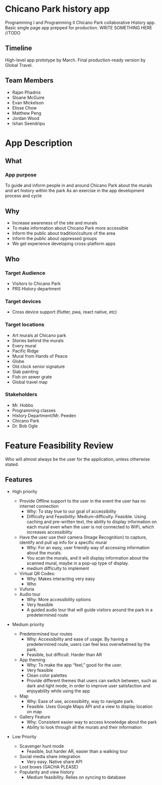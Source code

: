 # Chicano Park history app

Programming I and Programming II Chicano Park collaborative History app. Basic single page app prepped for production. WRITE SOMETHING HERE //TODO

## Timeline

High-level app prototype by March. Final production-ready version by Global Travel.

## Team Members

- Rajan Phadnis
- Sloane McGuire
- Evan Mickelson
- Elisse Chow
- Matthew Peng
- Jordan Wood
- Ishan Seendripu

# App Description

## What

### App purpose

To guide and inform people in and around Chicano Park about the murals and art history within the park
As an exercise in the app development process and cycle

## Why

- Increase awareness of the site and murals
- To make information about Chicano Park more accessible
- Inform the public about tradition/culture of the area
- Inform the public about oppressed groups
- We get experience developing cross-platform apps

## Who

### Target Audience

- Visitors to Chicano Park
- PRS History department

### Target devices

- Cross device support (flutter, pwa, react native, etc)

### Target locations

- Art murals at Chicano park
- Stories behind the murals
- Every mural
- Pacific Ridge
- Mural from Hands of Peace
- Globe
- Old clock senior signature
- Slab painting
- Fish on sewer grate
- Global travel map

### Stakeholders

- Mr. Hobbs
- Programming classes
- History Department/Mr. Peeden
- Chicano Park
- Dr. Bob Ogle

# Feature Feasibility Review

Who will almost always be the user for the application, unless otherwise stated.

## Features

- High priority

  - Provide Offline support to the user in the event the user has no internet connection
    - Why: To stay true to our goal of accessibility
    - Difficulty and Feasibility: Medium-difficulty. Feasible. Using caching and pre-written text, the ability to display information on each mural even when the user is not connected to WiFi, which increases accessibility
  - Have the user use their camera (Image Recognition) to capture, identify and pull up info for a specific mural
    - Why: For an easy, user friendly way of accessing information about the murals.
    - You scan the murals, and it will display information about the scanned mural, maybe in a pop-up type of display.
    - medium difficulty to implement
  - Virtual QR Codes:
    - Why: Makes interacting very easy
    - Who
  - Vuforia
  - Audio tour
    - Why: More accessibility options
    - Very feasible
    - A guided audio tour that will guide visitors around the park in a predetermined route
- Medium priority
  - Predetermined tour routes
    - Why: Accessibility and ease of usage. By having a predetermined route, users can feel less overwhelmed by the park.
    - Feasible, but difficult. Harder than AR
  - App theming
    - Why: To make the app “feel,” good for the user.
    - Very feasible
    - Clean color palettes
    - Provide different themes that users can switch between, such as dark and light mode, in order to improve user satisfaction and enjoyability while using the app
  - Map
    - Why: Ease of use, accessibility, way to navigate park.
    - Feasible. Uses Google Maps API and a view to display location on map
  - Gallery Feature
    - Why: Consistent easier way to access knowledge about the park
    - Ability to look through all the murals and their information
- Low Priority
  - Scavenger hunt mode
    - Feasible, but harder AR, easier than a walking tour
  - Social media share integration
    - Very easy. Native share API
  - Loot boxes (GACHA PLEASE)
  - Popularity and view history
    - Medium feasibility. Relies on syncing to database
